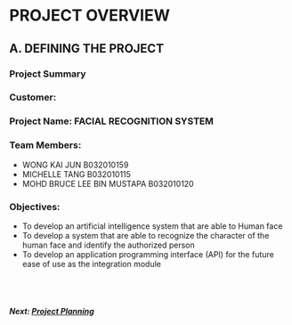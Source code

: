 # PROJECT OVERVIEW

## A. DEFINING THE PROJECT
###  Project Summary

###  Customer: 

### Project Name: FACIAL RECOGNITION SYSTEM

### Team Members: 
+ WONG KAI JUN B032010159
+ MICHELLE TANG B032010115
+ MOHD BRUCE LEE BIN MUSTAPA B032010120

### Objectives:
+ To develop an artificial intelligence system that are able to Human face
+ To develop a system that are able to recognize the character of the human face and identify the authorized person
+ To develop an application programming interface (API) for the future ease of use as the integration module

<br><br>
##### Next: [Project Planning](B-PROJECT_PLANNING.md)